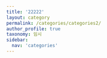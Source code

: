 ```yaml
---
title: '22222'
layout: category
permalink: /categories/categories2/
author_profile: true
taxonomy: 임시
sidebar:
  nav: 'categories'
---
```

